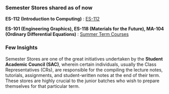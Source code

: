 ### **Semester Stores shared as of now**
**ES-112 (Introduction to Computing)** : 
[ES-112](https://drive.google.com/drive/u/1/folders/1f2c0K4_vKmxLHL4ccTdeuP24qJfny7W_)

**ES-101 (Engineering Graphics), ES-118 (Materials for the Future), MA-104 (Ordinary Differential Equations)** : [Summer Term Courses](https://iitgnacin-my.sharepoint.com/personal/yashahire_iitgn_ac_in/_layouts/15/onedrive.aspx?id=%2Fpersonal%2Fyashahire%5Fiitgn%5Fac%5Fin%2FDocuments%2FSummer%20Term%202023%2D24&ga=1)

### **Few Insights**
Semester Stores are one of the great initiatives undertaken by the **Student Academic Council (SAC)**, wherein certain individuals, usually the Class Representatives (CRs), are responsible for the compiling the lecture notes, tutorials, assignments, and student-written notes at the end of their term. These stores are highly crucial to the junior batches who wish to prepare themselves for that particular term.
